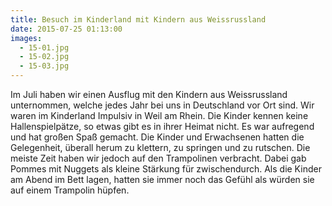 ```yaml
---
title: Besuch im Kinderland mit Kindern aus Weissrussland
date: 2015-07-25 01:13:00
images:
  - 15-01.jpg
  - 15-02.jpg
  - 15-03.jpg
---
```


Im Juli haben wir einen Ausflug mit den Kindern aus Weissrussland unternommen, welche jedes Jahr bei uns in Deutschland vor Ort sind. Wir waren im Kinderland Impulsiv in Weil am Rhein. Die Kinder kennen keine Hallenspielpätze, so etwas gibt es in ihrer Heimat nicht. Es war aufregend und hat großen Spaß gemacht. Die Kinder und Erwachsenen hatten die Gelegenheit, überall herum zu klettern, zu springen und zu rutschen. Die meiste Zeit haben wir jedoch auf den Trampolinen verbracht. Dabei gab Pommes mit Nuggets als kleine Stärkung für zwischendurch. Als die Kinder am Abend im Bett lagen, hatten sie immer noch das Gefühl als würden sie auf einem Trampolin hüpfen.
